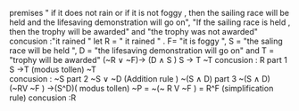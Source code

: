 premises " if it does not rain or if it is not foggy , then the sailing race will be held and the lifesaving demonstration will go on", "If the sailing race is held , then the trophy will be awarded" and "the trophy was not awarded"
concusion :"it rained "
let R = " it rained " . F= "it is foggy ", S = "the saling race will be held ", D = "the lifesaving demonstration will go on" and T = "trophy will be awarded"
(~R $\lor$ ~F)-> (D $\land$ S )
S -> T 
~T 
concusion : R 
part 1 
S ->T (modus tollen)
~T  
concusion : ~S 
part 2 
~S $\lor$ ~D (Addition rule )
~(S $\land$ D)
part 3 
~(S $\land$ D) 
(~RV  ~F ) ->(S^D)( modus tollen)
~P = ~(~ R V ~F ) = R^F (simplification rule)
concusion :R 

